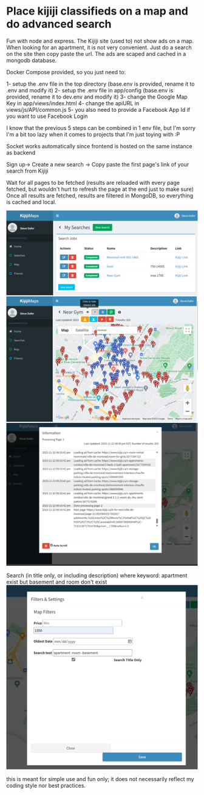 # Place kijiji classifieds on a map and do advanced search
Fun with node and express.
The Kijiji site (used to) not show ads on a map. When looking for an apartment, it is not very convenient.
Just do a search on the site then copy paste the url.
The ads are scaped and cached in a mongodb database.

Docker Compose provided, so you just need to:

1- setup the .env file in the top directory (base.env is provided, rename it to .env and modify it)
2- setup the .env file in app/config (base.env is provided, rename it to dev.env and modify it)
3- change the Google Map Key in app/views/index.html
4- change the apiURL in views/js/API/common.js 
5- you also need to provide a Facebook App Id if you want to use Facebook Login

I know that the previous 5 steps can be combined in 1 env file, but I'm sorry I'm a bit too lazy when it comes to projects that I'm just toying with :P

Socket works automatically since frontend is hosted on the same instance as backend

Sign up-> Create a new search -> Copy paste the first page's link of your search from Kijiji

Wait for all pages to be fetched (results are reloaded with every page fetched, but wouldn't hurt to refresh the page at the end just to make sure)
Once all results are fetched, results are filtered in MongoDB, so everything is cached and local.

![alt text](https://github.com/mdafer/kijiji_maps/blob/master/kijiji_maps1.png "Kijiji maps 1")
![alt text](https://github.com/mdafer/kijiji_maps/blob/master/kijiji_maps2.png "Kijiji maps 2")
![alt text](https://github.com/mdafer/kijiji_maps/blob/master/kijiji_maps3.png "Kijiji maps 3")

Search (in title only, or including description) where keyword: apartment exist but basement and room don't exist
![alt text](https://github.com/mdafer/kijiji_maps/blob/master/kijiji_maps4.png "Kijiji maps advanced search")

this is meant for simple use and fun only; it does not necessarily reflect my coding style nor best practices.

